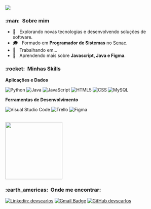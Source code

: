 
![](https://komarev.com/ghpvc/?username=devscarlos&color=006bed)

<h3> :man: &nbsp;Sobre mim </h3>

- 🤔 &nbsp; Explorando novas tecnologias e desenvolvendo soluções de software.
- 🎓 &nbsp; Formado em **Programador de Sistemas** no <a href="https://www.pe.senac.br/">Senac</a>.
- 💼 &nbsp; Trabalhando em...
- 🌱 &nbsp; Aprendendo mais sobre **Javascript, Java e Figma**.

<h3> :rocket: &nbsp;Minhas Skills </h3>

**Aplicações e Dados**

  ![Python](https://img.shields.io/badge/-Python-333333?style=flat&logo=Python)
  ![Java](https://img.shields.io/badge/-Java-333333?style=flat&logo=Java&logo=java)
  ![JavaScript](https://img.shields.io/badge/-JavaScript-333333?style=flat&logo=javascript)
  ![HTML5](https://img.shields.io/badge/-HTML5-333333?style=flat&logo=HTML5)
  ![CSS](https://img.shields.io/badge/-CSS-333333?style=flat&logo=CSS3&logoColor=1572B6)
  ![MySQL](https://img.shields.io/badge/-MySQL-333333?style=flat&logo=mysql)

**Ferramentas de Desenvolvimento**

  ![Visual Studio Code](https://img.shields.io/badge/-Visual%20Studio%20Code-333333?style=flat&logo=visual-studio-code&logoColor=007ACC)
  ![Trello](https://img.shields.io/badge/-Trello-333333?style=flat&logo=trello&logoColor=007ACC)
  ![Figma](https://img.shields.io/badge/-Figma-333333?style=flat&logo=figma&logoColor=007ACC)

<br/>

<a href="https://github.com/teoremadecarlos">
  <img height="180em" src="https://github-readme-stats.vercel.app/api?username=devscarlos&theme=dracula&show_icons=true" />
</a>

<br/>

<h3> :earth_americas: &nbsp;Onde me encontrar: </h3> 

[![Linkedin: devscarlos](https://img.shields.io/badge/-devscarlos-blue?style=flat-square&logo=Linkedin&logoColor=white&link=www.linkedin.com/in/devscarlos)](LINK-DO-SEU-LINKEDIN)
[![Gmail Badge](https://img.shields.io/badge/-carlosjsantos109@gmail.com-006bed?style=flat-square&logo=Gmail&logoColor=white&link=mailto:carlosjsantos109@gmail.com)](mailto:SEU-EMAIL)
[![GitHub devscarlos]( https://img.shields.io/github/followers/devscarlos?label=follow&style=social)](LINK-DO-SEU-GITHUB)

